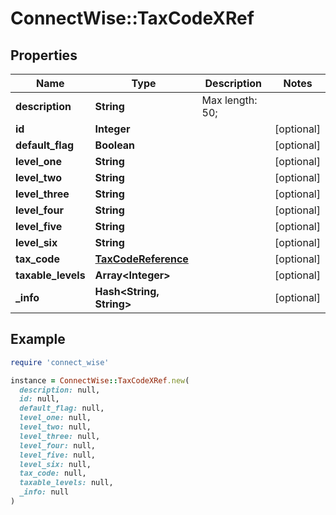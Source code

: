 # ConnectWise::TaxCodeXRef

## Properties

| Name | Type | Description | Notes |
| ---- | ---- | ----------- | ----- |
| **description** | **String** |  Max length: 50; |  |
| **id** | **Integer** |  | [optional] |
| **default_flag** | **Boolean** |  | [optional] |
| **level_one** | **String** |  | [optional] |
| **level_two** | **String** |  | [optional] |
| **level_three** | **String** |  | [optional] |
| **level_four** | **String** |  | [optional] |
| **level_five** | **String** |  | [optional] |
| **level_six** | **String** |  | [optional] |
| **tax_code** | [**TaxCodeReference**](TaxCodeReference.md) |  | [optional] |
| **taxable_levels** | **Array&lt;Integer&gt;** |  | [optional] |
| **_info** | **Hash&lt;String, String&gt;** |  | [optional] |

## Example

```ruby
require 'connect_wise'

instance = ConnectWise::TaxCodeXRef.new(
  description: null,
  id: null,
  default_flag: null,
  level_one: null,
  level_two: null,
  level_three: null,
  level_four: null,
  level_five: null,
  level_six: null,
  tax_code: null,
  taxable_levels: null,
  _info: null
)
```

